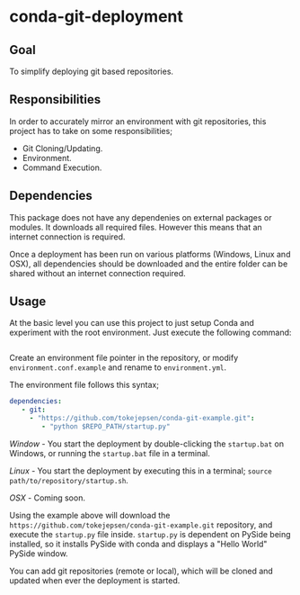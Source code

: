 # conda-git-deployment

## Goal

To simplify deploying git based repositories.

## Responsibilities

In order to accurately mirror an environment with git repositories, this project has to take on some responsibilities;

- Git Cloning/Updating.
- Environment.
- Command Execution.

## Dependencies

This package does not have any dependenies on external packages or modules. It downloads all required files. However this means that an internet connection is required.

Once a deployment has been run on various platforms (Windows, Linux and OSX), all dependencies should be downloaded and the entire folder can be shared without an internet connection required.

## Usage

At the basic level you can use this project to just setup Conda and experiment with the root environment. Just execute the following command:

```
```

Create an environment file pointer in the repository, or modify ```environment.conf.example``` and rename to ```environment.yml```.

The environment file follows this syntax;

```yaml
dependencies:
   - git:
     - "https://github.com/tokejepsen/conda-git-example.git":
        - "python $REPO_PATH/startup.py"
```

*Window* - You start the deployment by double-clicking the ```startup.bat``` on Windows, or running the ```startup.bat``` file in a terminal.

*Linux* - You start the deployment by executing this in a terminal; ```source path/to/repository/startup.sh```.

*OSX* - Coming soon.

Using the example above will download the ```https://github.com/tokejepsen/conda-git-example.git``` repository, and execute the ```startup.py``` file inside. ```startup.py``` is dependent on PySide being installed, so it installs PySide with conda and displays a "Hello World" PySide window.

You can add git repositories (remote or local), which will be cloned and updated when ever the deployment is started.
